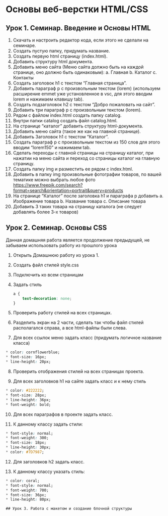 #  Основы веб-верстки HTML/CSS

## Урок 1. Семинар. Введение и Основы HTML
1. Скачать и настроить редактор кода, если этого не сделали на семинаре.
2. Создать пустую папку, придумать название.
3. Создать первую html страницу (index.html).
4. Добавить структуру html документа.
5. Добавить меню сайта (Меню сайта должно быть на каждой странице, оно должно быть одинаковым): a. Главная b. Каталог c. Контакты
6. Создать заголовок h1 с текстом “Главная страница”.
7. Добавить параграф p с произвольным текстом (lorem) (используем расширение emmet уже установленное в vsc, для этого вводим lorem и нажимаем клавишу tab).
8. Создать подзаголовок h2 с текстом “Добро пожаловать на сайт”.
9. Добавить три параграф p с произвольным текстом (lorem).
10. Рядом с файлом index.html создать папку catalog.
11. Внутри папки catalog создать файл catalog.html.
12. На странице “каталог” добавить структуру html-документа.
13. Добавить меню сайта (такое же как на главной странице).
14. Добавить Заголовок h1 с текстом “Каталог”.
15. Создать параграф p с произвольным текстом из 150 слов для этого вводим “lorem150” и нажимаем tab.
16. Сделать переходы с главной страницы на страницу каталог, при нажатии на меню сайта и переход со страницы каталог на главную страницу.
17. Создать папку img и разместить ее рядом с index.html.
18. Добавить в папку img произвольные фотографии товаров, по вашей тематике можно выбрать любое фото https://www.freepik.com/search?format=search&orientation=portrait&query=products
19. На странице “Каталог” после заголовка h1 и параграфа p добавить a. Изображение товара b. Название товара c. Описание товара
20. Добавить 3 таких товара на страницу каталога (не следует добавлять более 3-х товаров)

## Урок 2. Семинар. Основы CSS

Данная домашняя работа является продолжение предыдущей, не забываем использовать работу из прошлого урока

1. Открыть Домашнюю работу из урока 1.

2. Создать файл стилей style.css

3. Подключить ко всем страницам

4. Задать стиль

    ```css
    a {
        text-decoration: none;
    }
    ```

5. Проверить работу стилей на всех страницах.

6. Разделить экран на 2 части, сделать так чтобы файл стилей располагался справа, а все html-файлы были слева.

7. Для всех ссылок меню задать класс (придумать логичное название класса)
```css
* color: cornflowerblue;
* font-size: 16px;
* line-height: 20px;
```

8. Проверить отображения стилей на всех страницах проекта.

9. Для всех заголовков h1 на сайте задать класс и к нему стиль
```css
* color: #222222;
* font-size: 28px;
* line-height: 36px;
* font-weight: bold;
```

10. Для всех параграфов в проекте задать класс.

11. К данному классу задать стили:
```css
* font-style: normal;
* font-weight: 300;
* font-size: 18px;
* line-height: 30px;
* color: #7D7987;
```

12. Для заголовков h2 задать класс.

13. К данному классу указать стиль:
```css
* color: coral;
* font-style: normal;
* font-weight: 700;
* font-size: 36px;
* line-height: 80px;

## Урок 3. Работа с макетом и создание блочной структуры